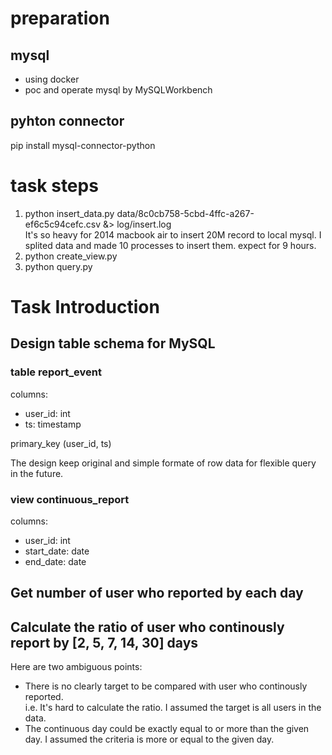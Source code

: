 
# preparation
## mysql
- using docker
- poc and operate mysql by MySQLWorkbench
## pyhton connector
pip install mysql-connector-python

# task steps
1. python insert_data.py data/8c0cb758-5cbd-4ffc-a267-ef6c5c94cefc.csv &>  log/insert.log  
It's so heavy for 2014 macbook air to insert 20M record to local mysql. I splited data and made 10 processes to insert them. expect for 9 hours.
2. python create_view.py
3. python query.py

# Task Introduction
## Design table schema for MySQL
### table report_event
columns:  
- user_id: int
- ts: timestamp  

primary_key (user_id, ts)  

The design keep original and simple formate of row data for flexible query in the future.  

### view continuous_report
columns:
- user_id: int
- start_date: date
- end_date: date

  

## Get number of user who reported by each day
  

## Calculate the ratio of user who continously report by [2, 5, 7, 14, 30] days
Here are two ambiguous points:  
- There is no clearly target to be compared with user who continously reported.  
i.e. It's hard to calculate the ratio. I assumed the target is all users in the data.
- The continuous day could be exactly equal to or more than the given day. I assumed the criteria is more or equal to the given day.
